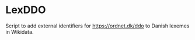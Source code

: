 # LexDDO
Script to add external identifiers for https://ordnet.dk/ddo to Danish lexemes in Wikidata. 

